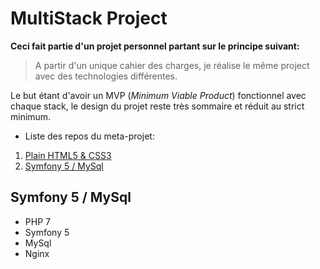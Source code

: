 # MultiStack Project

**Ceci fait partie d'un projet personnel partant sur le principe suivant:**

> A partir d'un unique cahier des charges, je réalise le même project avec des technologies différentes.

Le but étant d'avoir un MVP (_Minimum Viable Product_) fonctionnel avec chaque stack, le design du projet reste très sommaire et réduit au strict minimum.

- Liste des repos du meta-projet:

1.  [Plain HTML5 & CSS3](https://github.com/JoRiviera/multistackproject_html5css3)
2.  [Symfony 5 / MySql](https://github.com/JoRiviera/multistackproject_symfony5mysql)

## Symfony 5 / MySql

- PHP 7
- Symfony 5
- MySql
- Nginx
